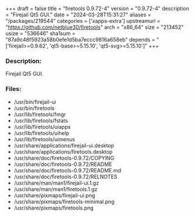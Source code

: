 +++
draft = false
title = "firetools 0.9.72-4"
version = "0.9.72-4"
description = "Firejail Qt5 GUI."
date = "2024-03-28T15:31:27"
aliases = "/packages/219544"
categories = ['xapps-extra']
upstreamurl = "https://github.com/netblue30/firetools"
arch = "x86_64"
size = "213452"
usize = "536646"
sha1sum = "87a9c48f5923a58b0efe1d5ba7eccc9816a658eb"
depends = "['firejail>=0.9.62', 'qt5-base>=5.15.10', 'qt5-svg>=5.15.10']"
+++
### Description: 
Firejail Qt5 GUI.

### Files: 
* /usr/bin/firejail-ui
* /usr/bin/firetools
* /usr/lib/firetools/fmgr
* /usr/lib/firetools/fstats
* /usr/lib/firetools/uiapps
* /usr/lib/firetools/uihelp
* /usr/lib/firetools/uimenus
* /usr/share/applications/firejail-ui.desktop
* /usr/share/applications/firetools.desktop
* /usr/share/doc/firetools-0.9.72/COPYING
* /usr/share/doc/firetools-0.9.72/README
* /usr/share/doc/firetools-0.9.72/README.md
* /usr/share/doc/firetools-0.9.72/RELNOTES
* /usr/share/man/man1/firejail-ui.1.gz
* /usr/share/man/man1/firetools.1.gz
* /usr/share/pixmaps/firejail-ui.png
* /usr/share/pixmaps/firetools-minimal.png
* /usr/share/pixmaps/firetools.png
